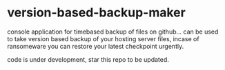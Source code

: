 # version-based-backup-maker

console application for timebased backup of files on github...
can be used to take version based backup of your hosting server files, 
incase of ransomeware you can restore your latest checkpoint urgently.


code is under development, star this repo to be updated.
